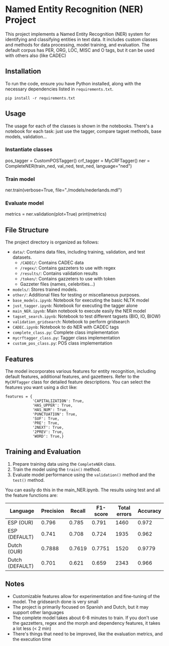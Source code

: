 # Named Entity Recognition (NER) Project

This project implements a Named Entity Recognition (NER) system for identifying and classifying entities in text data. 
It includes custom classes and methods for data processing, model training, and evaluation.
The default corpus has PER, ORG, LOC, MISC and O tags, but it can be used with others also (like CADEC)

## Installation

To run the code, ensure you have Python installed, along with the necessary dependencies listed in `requirements.txt`.

```
pip install -r requirements.txt
```

## Usage

The usage for each of the classes is shown in the notebooks. There's a notebook for each task: just use the tagger,
compare tagset methods, base models, validation...

### Instantiate classes
pos_tagger = CustomPOSTagger()
crf_tagger = MyCRFTagger()
ner = CompleteNER(train_ned, val_ned, test_ned, language="ned")

### Train model
ner.train(verbose=True, file="./models/nederlands.mdl")

### Evaluate model
metrics = ner.validation(plot=True)
print(metrics)

## File Structure

The project directory is organized as follows:

- `data/`: Contains data files, including training, validation, and test datasets.
  - `/CADEC/`: Contains CADEC data
  - `/regex/`: Contains gazzeters to use with regex
  - `/results/`: Contains validation results
  - `/token/`: Contains gazzeters to use with token
  - Gazzeter files (names, celebrities...)
- `models/`: Stores trained models.
- `other/`: Additional files for testing or miscellaneous purposes.
- `base_models.ipynb`: Notebook for executing the basic NLTK model
- `just_tagger.ipynb`: Notebook for executing the tagger alone
- `main_NER.ipynb`: Main notebook to execute easily the NER model
- `tagset_search.ipynb`: Notebook to test different tagsets (BIO, IO, BIOW)
- `validation_gridsearch`: Notebook to perform gridsearch
- `CADEC.ipynb`: Notebook to do NER with CADEC tags
- `complete_class.py`: Complete class implementation
- `mycrftagger_class.py`: Tagger class implementation
- `custom_pos_class.py`: POS class implementation

## Features

The model incorporates various features for entity recognition, including default features, additional features, and gazetteers. Refer to the `MyCRFTagger` class for detailed feature descriptions. You can select the features you want using a dict like:

```
features = {
			'CAPITALIZATION': True,
			'HAS_UPPER': True,
			'HAS_NUM': True,
			'PUNCTUATION': True,
			'SUF': True,
            'PRE': True,
            '2NEXT': True,
            '2PREV': True,
			'WORD': True,}
```

## Training and Evaluation

1. Prepare training data using the `CompleteNER` class.
2. Train the model using the `train()` method.
3. Evaluate model performance using the `validation()` method and the `test()` method.

You can easily do this in the main_NER.ipynb. The results using test and all the feature functions are:

| Language | Precision | Recall | F1-score | Total errors | Accuracy |
|----------|-----------|--------|----------|--------------|----------|
| ESP (OUR)     | 0.796     | 0.785  | 0.791    | 1460         | 0.972    |
| ESP (DEFAULT)| 0.741     | 0.708  | 0.724    | 1935         | 0.962    |
| Dutch (OUR)   | 0.7888    | 0.7619 | 0.7751   | 1520         | 0.9779   |
| Dutch (DEFAULT)| 0.701    | 0.621  | 0.659    | 2343         | 0.966    |


## Notes

- Customizable features allow for experimentation and fine-tuning of the model. The gridsearch done is very small
- The project is primarily focused on Spanish and Dutch, but it may support other languages
- The complete model takes about 6-8 minutes to train. If you don't use the gazzetters, regex and the morph and dependency features, it takes a lot less (< 2 min)
- There's things that need to be improved, like the evaluation metrics, and the execution time
